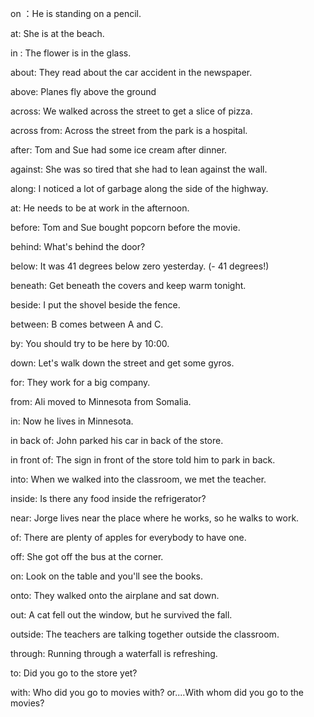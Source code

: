 
on ：He is standing on a pencil.

at: She is at the beach.

in : The flower is in the glass.

about:  They read about the car accident in the newspaper.

above:  Planes fly above the ground

across:   We walked across the street to get a slice of pizza.

across from:  Across the street from the park is a hospital.

after:   Tom and Sue had some ice cream after dinner.

against:  She was so tired that she had to lean against the wall.

along:  I noticed a lot of garbage along the side of the highway.

at:  He needs to be at work in the afternoon.

before:  Tom and Sue bought popcorn before the movie.

behind:  What's behind the door?

below:  It was 41 degrees below zero yesterday. (- 41 degrees!)

beneath: Get beneath the covers and keep warm tonight.

beside: I put the shovel beside the fence.

between: B comes between A and C.

by:  You should try to be here by 10:00.

down: Let's walk down the street and get some gyros.

for:  They work for a big company.

from:  Ali moved to Minnesota from Somalia.

in:  Now he lives in Minnesota.

in back of:  John parked his car in back of the store.

in front of:  The sign in front of the store told him to park in back.

into:  When we walked into the classroom, we met the teacher.

inside:  Is there any food inside the refrigerator?

near:  Jorge lives near the place where he works, so he walks to work.

of:  There are plenty of apples for everybody to have one.

off:  She got off the bus at the corner.

on: Look on the table and you'll see the books.

onto:  They walked onto the airplane and sat down.

out:  A cat fell out the window, but he survived the fall.

outside:  The teachers are talking together outside the classroom.

through: Running through a waterfall is refreshing.

to:  Did you go to the store yet?

with:  Who did you go to movies with? or....With whom did you go to the movies?